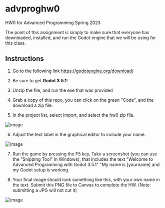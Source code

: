 # advproghw0
HW0 for Advanced Programming Spring 2023

The point of this assignment is simply to make sure that everyone has downloaded, installed, and run the Godot engine that we will be using for this class.

## Instructions

1. Go to the following link
https://godotengine.org/download/

2. Be sure to get **Godot 3.5.1**!

3. Unzip the file, and run the exe that was provided

4. Grab a copy of this repo, you can click on the green "Code", and the download a zip file.

5. In the project list, select Import, and select the hw0 zip file.

![image](https://user-images.githubusercontent.com/392417/220438016-56208bec-fb9c-49aa-bdda-0266a0170485.png)

6. Adjust the text label in the graphical editor to include your name.

![image](https://user-images.githubusercontent.com/392417/220442763-2ca2ae74-8657-470e-9a22-998946f9a84e.png)

7. Run the game by pressing the F5 key, Take a screenshot (you can use the "Snipping Tool" in Windows), that includes the text "Welcome to Advanced Programming with Godot 3.5.1" "My name is [yourname] and my Godot setup is working.

8. Your final image should look something like this, with your own name in the text. Submit this PNG file to Canvas to complete the HW. 
(Note: submitting a JPG will not cut it)

![image](https://user-images.githubusercontent.com/392417/220440400-723d5214-6af6-4a7d-8551-ba0e9254e1cb.png)
